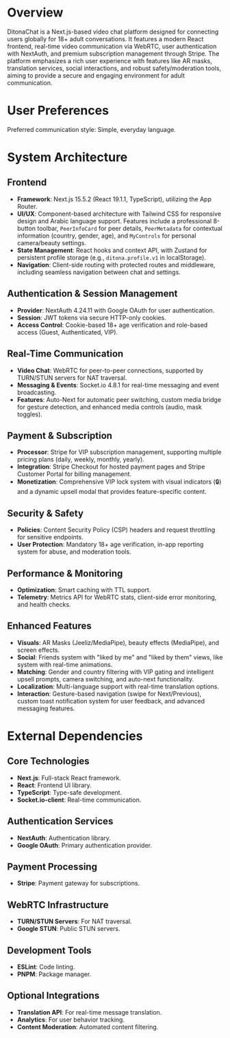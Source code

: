 # Overview
DitonaChat is a Next.js-based video chat platform designed for connecting users globally for 18+ adult conversations. It features a modern React frontend, real-time video communication via WebRTC, user authentication with NextAuth, and premium subscription management through Stripe. The platform emphasizes a rich user experience with features like AR masks, translation services, social interactions, and robust safety/moderation tools, aiming to provide a secure and engaging environment for adult communication.

# User Preferences
Preferred communication style: Simple, everyday language.

# System Architecture
## Frontend
- **Framework**: Next.js 15.5.2 (React 19.1.1, TypeScript), utilizing the App Router.
- **UI/UX**: Component-based architecture with Tailwind CSS for responsive design and Arabic language support. Features include a professional 8-button toolbar, `PeerInfoCard` for peer details, `PeerMetadata` for contextual information (country, gender, age), and `MyControls` for personal camera/beauty settings.
- **State Management**: React hooks and context API, with Zustand for persistent profile storage (e.g., `ditona.profile.v1` in localStorage).
- **Navigation**: Client-side routing with protected routes and middleware, including seamless navigation between chat and settings.

## Authentication & Session Management
- **Provider**: NextAuth 4.24.11 with Google OAuth for user authentication.
- **Session**: JWT tokens via secure HTTP-only cookies.
- **Access Control**: Cookie-based 18+ age verification and role-based access (Guest, Authenticated, VIP).

## Real-Time Communication
- **Video Chat**: WebRTC for peer-to-peer connections, supported by TURN/STUN servers for NAT traversal.
- **Messaging & Events**: Socket.io 4.8.1 for real-time messaging and event broadcasting.
- **Features**: Auto-Next for automatic peer switching, custom media bridge for gesture detection, and enhanced media controls (audio, mask toggles).

## Payment & Subscription
- **Processor**: Stripe for VIP subscription management, supporting multiple pricing plans (daily, weekly, monthly, yearly).
- **Integration**: Stripe Checkout for hosted payment pages and Stripe Customer Portal for billing management.
- **Monetization**: Comprehensive VIP lock system with visual indicators (🔒) and a dynamic upsell modal that provides feature-specific content.

## Security & Safety
- **Policies**: Content Security Policy (CSP) headers and request throttling for sensitive endpoints.
- **User Protection**: Mandatory 18+ age verification, in-app reporting system for abuse, and moderation tools.

## Performance & Monitoring
- **Optimization**: Smart caching with TTL support.
- **Telemetry**: Metrics API for WebRTC stats, client-side error monitoring, and health checks.

## Enhanced Features
- **Visuals**: AR Masks (Jeeliz/MediaPipe), beauty effects (MediaPipe), and screen effects.
- **Social**: Friends system with "liked by me" and "liked by them" views, like system with real-time animations.
- **Matching**: Gender and country filtering with VIP gating and intelligent upsell prompts, camera switching, and auto-next functionality.
- **Localization**: Multi-language support with real-time translation options.
- **Interaction**: Gesture-based navigation (swipe for Next/Previous), custom toast notification system for user feedback, and advanced messaging features.

# External Dependencies
## Core Technologies
- **Next.js**: Full-stack React framework.
- **React**: Frontend UI library.
- **TypeScript**: Type-safe development.
- **Socket.io-client**: Real-time communication.

## Authentication Services
- **NextAuth**: Authentication library.
- **Google OAuth**: Primary authentication provider.

## Payment Processing
- **Stripe**: Payment gateway for subscriptions.

## WebRTC Infrastructure
- **TURN/STUN Servers**: For NAT traversal.
- **Google STUN**: Public STUN servers.

## Development Tools
- **ESLint**: Code linting.
- **PNPM**: Package manager.

## Optional Integrations
- **Translation API**: For real-time message translation.
- **Analytics**: For user behavior tracking.
- **Content Moderation**: Automated content filtering.